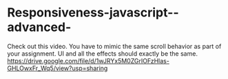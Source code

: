 # Responsiveness-javascript--advanced-
Check out this video. You have to mimic the same scroll behavior as part of your assignment. UI and all the effects should exactly be the same.  https://drive.google.com/file/d/1wJRYx5M0ZGrIOFzHlas-GHLOwxFr_Wq5/view?usp=sharing
